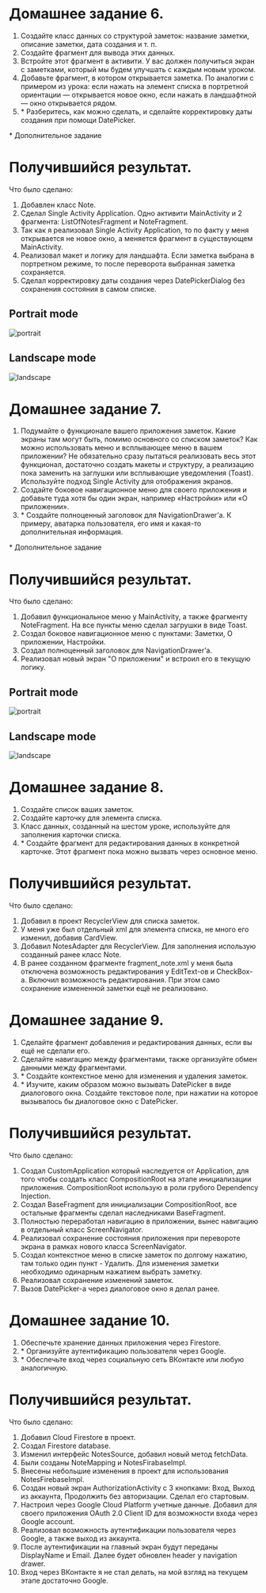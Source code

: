 # Домашнее задание 6.
1. Создайте класс данных со структурой заметок: название заметки, описание заметки, дата создания и т. п.
2. Создайте фрагмент для вывода этих данных.
3. Встройте этот фрагмент в активити. У вас должен получиться экран с заметками, который мы будем улучшать с каждым новым уроком.
4. Добавьте фрагмент, в котором открывается заметка. По аналогии с примером из урока: если нажать на элемент списка в портретной ориентации — открывается новое окно, если нажать в ландшафтной — окно открывается рядом.
5. \* Разберитесь, как можно сделать, и сделайте корректировку даты создания при помощи DatePicker.

\* Дополнительное задание

# Получившийся результат.

Что было сделано:
1. Добавлен класс Note.
2. Сделал Single Activity Application. Одно активити MainActivity и 2 фрагмента: ListOfNotesFragment и NoteFragment.
3. Так как я реализовал Single Activity Application, то по факту у меня открывается не новое окно, а меняется фрагмент в существующем MainActivity.  
4. Реализовал макет и логику для ландшафта. Если заметка выбрана в портретном режиме, то после переворота выбранная заметка сохраняется.
5. Сделал корректировку даты создания через DatePickerDialog без сохранения состояния в самом списке. 

## Portrait mode
![portrait](images/homework06_portrait.png)

## Landscape mode
![landscape](images/homework06_landscape.png)

# Домашнее задание 7.
1. Подумайте о функционале вашего приложения заметок. Какие экраны там могут быть, помимо основного со списком заметок? Как можно использовать меню и всплывающее меню в вашем приложении? Не обязательно сразу пытаться реализовать весь этот функционал, достаточно создать макеты и структуру, а реализацию пока заменить на заглушки или всплывающие уведомления (Toast). Используйте подход Single Activity для отображения экранов.
2. Создайте боковое навигационное меню для своего приложения и добавьте туда хотя бы один экран, например «Настройки» или «О приложении».
3. \* Создайте полноценный заголовок для NavigationDrawer’а. К примеру, аватарка пользователя, его имя и какая-то дополнительная информация.

\* Дополнительное задание

# Получившийся результат.

Что было сделано:
1. Добавил функциональное меню у MainActivity, а также фрагменту NoteFragment. На все пункты меню сделал загрушки в виде Toast.
2. Создал боковое навигационное меню с пунктами: Заметки, О приложении, Настройки.
3. Создал полноценный заголовок для NavigationDrawer’а.
4. Реализовал новый экран "О приложении" и встроил его в текущую логику.

## Portrait mode
![portrait](images/homework07_portrait.png)

## Landscape mode
![landscape](images/homework07_landscape.png)

# Домашнее задание 8.
1. Создайте список ваших заметок.
2. Создайте карточку для элемента списка.
3. Класс данных, созданный на шестом уроке, используйте для заполнения карточки списка.
4. \* Создайте фрагмент для редактирования данных в конкретной карточке. Этот фрагмент пока можно вызвать через основное меню.

# Получившийся результат.

Что было сделано:
1. Добавил в проект RecyclerView для списка заметок.
2. У меня уже был отдельный xml для элемента списка, не много его изменил, добавив CardView.
3. Добавил NotesAdapter для RecyclerView. Для заполнения использую созданный ранее класс Note.
4. В ранее созданном фрагменте fragment_note.xml у меня была отключена возможность редактирования у EditText-ов и CheckBox-а. Включил возможность редактирования. При этом само сохранение измененной заметки ещё не реализовано.

# Домашнее задание 9.
1. Сделайте фрагмент добавления и редактирования данных, если вы ещё не сделали его.
2. Сделайте навигацию между фрагментами, также организуйте обмен данными между фрагментами.
3. \* Создайте контекстное меню для изменения и удаления заметок.
4. \* Изучите, каким образом можно вызывать DatePicker в виде диалогового окна. Создайте текстовое поле, при нажатии на которое вызывалось бы диалоговое окно с DatePicker.

# Получившийся результат.

Что было сделано:
1. Создал CustomApplication который наследуется от Application, для того чтобы создать класс CompositionRoot на этапе инициализации приложения. CompositionRoot использую в роли грубого Dependency Injection. 
2. Создал BaseFragment для инициализации CompositionRoot, все остальные фрагменты сделал наследниками BaseFragment.
3. Полностью переработал навигацию в приложении, вынес навигацию в отдельный класс ScreenNavigator. 
4. Реализовал сохранение состояния приложения при перевороте экрана в рамках нового класса ScreenNavigator.
5. Создал контекстное меню в списке заметок по долгому нажатию, там только один пункт - Удалить. Для изменения заметки необходимо одинарным нажатием выбрать заметку.
6. Реализовал сохранение изменений заметок.
7. Вызов DatePicker-а через диалоговое окно я делал ранее.  

# Домашнее задание 10.
1. Обеспечьте хранение данных приложения через Firestore.
2. \* Организуйте аутентификацию пользователя через Google.
3. \* Обеспечьте вход через социальную сеть ВКонтакте или любую аналогичную.

# Получившийся результат.

Что было сделано:
1. Добавил Cloud Firestore в проект. 
2. Создал Firestore database.
3. Изменил интерфейс NotesSource, добавил новый метод fetchData.
4. Были созданы NoteMapping и NotesFirabaseImpl. 
5. Внесены небольшие изменения в проект для использования NotesFirebaseImpl.
6. Создан новый экран AuthorizationActivity с 3 кнопками: Вход, Выход из аккаунта, Продолжить без авторизации. Сделал его стартовым.
7. Настроил через Google Cloud Platform учетные данные. Добавил для своего приложения OAuth 2.0 Client ID для возможности входа через Google account.
8. Реализовал возможность аутентификации пользователя через Google, а также выход из аккаунта.
9. После аутентификации на главный экран будут переданы DisplayName и Email. Далее будет обновлен header у navigation drawer.
10. Вход через ВКонтакте я не стал делать, на мой взгляд на текущем этапе достаточно Google.